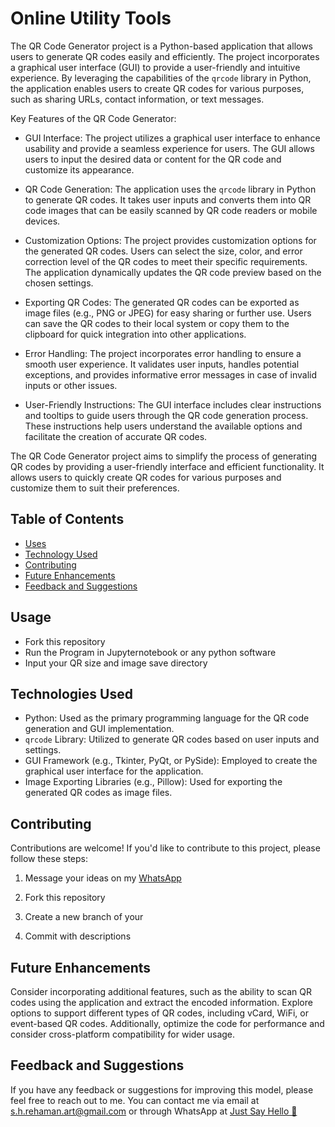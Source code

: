 
# Online Utility Tools



The QR Code Generator project is a Python-based application that allows users to generate QR codes easily and efficiently. The project incorporates a graphical user interface (GUI) to provide a user-friendly and intuitive experience. By leveraging the capabilities of the `qrcode` library in Python, the application enables users to create QR codes for various purposes, such as sharing URLs, contact information, or text messages.

Key Features of the QR Code Generator:

- GUI Interface: The project utilizes a graphical user interface to enhance usability and provide a seamless experience for users. The GUI allows users to input the desired data or content for the QR code and customize its appearance.

- QR Code Generation: The application uses the `qrcode` library in Python to generate QR codes. It takes user inputs and converts them into QR code images that can be easily scanned by QR code readers or mobile devices.

- Customization Options: The project provides customization options for the generated QR codes. Users can select the size, color, and error correction level of the QR codes to meet their specific requirements. The application dynamically updates the QR code preview based on the chosen settings.

- Exporting QR Codes: The generated QR codes can be exported as image files (e.g., PNG or JPEG) for easy sharing or further use. Users can save the QR codes to their local system or copy them to the clipboard for quick integration into other applications.

- Error Handling: The project incorporates error handling to ensure a smooth user experience. It validates user inputs, handles potential exceptions, and provides informative error messages in case of invalid inputs or other issues.

- User-Friendly Instructions: The GUI interface includes clear instructions and tooltips to guide users through the QR code generation process. These instructions help users understand the available options and facilitate the creation of accurate QR codes.

The QR Code Generator project aims to simplify the process of generating QR codes by providing a user-friendly interface and efficient functionality. It allows users to quickly create QR codes for various purposes and customize them to suit their preferences.




## Table of Contents
- [Uses](#usage)
- [Technology Used](#technologies)
- [Contributing](#contributing)
- [Future Enhancements](#future)
- [Feedback and Suggestions](#feedback-and-suggestions)

## Usage
- Fork this repository
- Run the Program in Jupyternotebook or any python software
- Input your QR size and image save directory 

## Technologies Used

- Python: Used as the primary programming language for the QR code generation and GUI implementation.
- `qrcode` Library: Utilized to generate QR codes based on user inputs and settings.
- GUI Framework (e.g., Tkinter, PyQt, or PySide): Employed to create the graphical user interface for the application.
- Image Exporting Libraries (e.g., Pillow): Used for exporting the generated QR codes as image files.



## Contributing

Contributions are welcome! If you'd like to contribute to this project, please follow these steps:

 1. Message your ideas on my [WhatsApp](https://api.whatsapp.com/send/?phone=919777795786&text=Hello%20Shaikh%20Habibur%20Rehaman,%20I%20get%20this%20no.%20from%20your%20Github%20&type=phone_number&app_absent=0)
 2. Fork this repository 

 3. Create a new branch of your 
 4. Commit with descriptions 


## Future Enhancements

Consider incorporating additional features, such as the ability to scan QR codes using the application and extract the encoded information. Explore options to support different types of QR codes, including vCard, WiFi, or event-based QR codes. Additionally, optimize the code for performance and consider cross-platform compatibility for wider usage.

## Feedback and Suggestions

If you have any feedback or suggestions for improving this model, please feel free to reach out to me. You can contact me via email at s.h.rehaman.art@gmail.com or through WhatsApp at [Just Say Hello 👋 ](https://api.whatsapp.com/send/?phone=919777795786&text=Hello%20Shaikh%20Habibur%20Rehaman,%20I%20get%20this%20no.%20from%20your%20Github%20&type=phone_number&app_absent=0)
